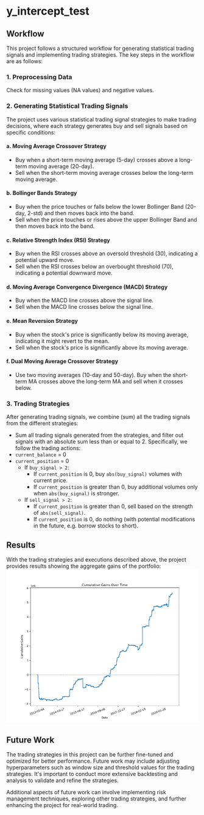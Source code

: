 # y_intercept_test

## Workflow

This project follows a structured workflow for generating statistical trading signals and implementing trading strategies. The key steps in the workflow are as follows:

### 1. Preprocessing Data

Check for missing values (NA values) and negative values.

### 2. Generating Statistical Trading Signals

The project uses various statistical trading signal strategies to make trading decisions, where each strategy generates buy and sell signals based on specific conditions:

#### a. Moving Average Crossover Strategy

- Buy when a short-term moving average (5-day) crosses above a long-term moving average (20-day).
- Sell when the short-term moving average crosses below the long-term moving average.

#### b. Bollinger Bands Strategy

- Buy when the price touches or falls below the lower Bollinger Band (20-day, 2-std) and then moves back into the band.
- Sell when the price touches or rises above the upper Bollinger Band and then moves back into the band.

#### c. Relative Strength Index (RSI) Strategy

- Buy when the RSI crosses above an oversold threshold (30), indicating a potential upward move.
- Sell when the RSI crosses below an overbought threshold (70), indicating a potential downward move.

#### d. Moving Average Convergence Divergence (MACD) Strategy

- Buy when the MACD line crosses above the signal line.
- Sell when the MACD line crosses below the signal line.

#### e. Mean Reversion Strategy

- Buy when the stock's price is significantly below its moving average, indicating it might revert to the mean.
- Sell when the stock's price is significantly above its moving average.

#### f. Dual Moving Average Crossover Strategy

- Use two moving averages (10-day and 50-day). Buy when the short-term MA crosses above the long-term MA and sell when it crosses below.

### 3. Trading Strategies

After generating trading signals, we combine (sum) all the trading signals from the different strategies:

- Sum all trading signals generated from the strategies, and filter out signals with an absolute sum less than or equal to 2. Specifically, we follow the trading actions:
- `current_balance` = 0
- `current_position` = 0
  - If `buy_signal > 2`:
    - If `current_position` is 0, buy `abs(buy_signal)` volumes with current price.
    - If `current_position` is greater than 0, buy additional volumes only when `abs(buy_signal)` is stronger.
  - If `sell_signal > 2`:
    - If `current_position` is greater than 0, sell based on the strength of `abs(sell_signal)`.
    - If `current_position` is 0, do nothing (with potential modifications in the future, e.g. borrow stocks to short).

## Results

With the trading strategies and executions described above, the project provides results showing the aggregate gains of the portfolio:
![Cumulative Gains Plot](cumulative_gains_plot.png)

## Future Work

The trading strategies in this project can be further fine-tuned and optimized for better performance. Future work may include adjusting hyperparameters such as window size and threshold values for the trading strategies. It's important to conduct more extensive backtesting and analysis to validate and refine the strategies.

Additional aspects of future work can involve implementing risk management techniques, exploring other trading strategies, and further enhancing the project for real-world trading.
